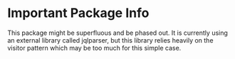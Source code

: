 # Important Package Info

This package might be superfluous and be phased out. It is currently using an external library called jqlparser, but this library relies heavily on the visitor pattern which may be too much for this simple case. 